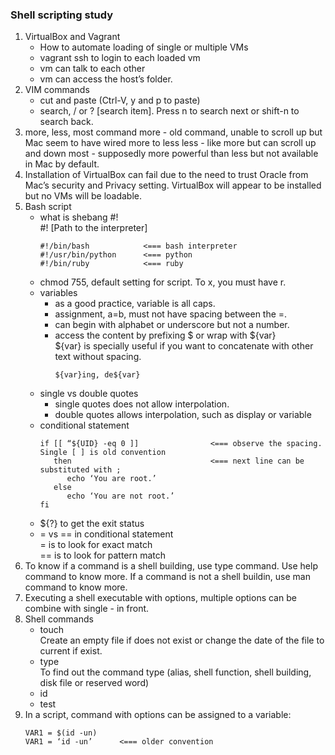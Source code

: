 ### Shell scripting study

1. VirtualBox and Vagrant 
   - How to automate loading of single or multiple VMs 
   - vagrant ssh to login to each loaded vm 
   - vm can talk to each other 
   - vm can access the host’s folder.
2. VIM commands 
   - cut and paste (Ctrl-V, y and p to paste) 
   - search, / or ? [search item]. Press n to search next or shift-n to search back.
3. more, less, most command
   more - old command, unable to scroll up but Mac seem to have wired more to less
   less - like more but can scroll up and down
   most - supposedly more powerful than less but not available in Mac by default.
4. Installation of VirtualBox can fail due to the need to trust Oracle from Mac’s security and Privacy setting. VirtualBox will appear to be installed but no VMs will be loadable.
5. Bash script
   - what is shebang #!  
     #! [Path to the interpreter]  
     ```
     #!/bin/bash            <=== bash interpreter  
     #!/usr/bin/python      <=== python  
     #!/bin/ruby            <=== ruby
     ```
   - chmod 755, default setting for script. To x, you must have r.
   - variables  
     - as a good practice, variable is all caps.   
     - assignment, a=b, must not have spacing between the =.  
     - can begin with alphabet or underscore but not a number.  
     - access the content by prefixing $ or wrap with ${var}     
       ${var} is specially useful if you want to concatenate with other text without spacing.            
       ```
       ${var}ing, de${var}
       ```
   - single vs double quotes  
     - single quotes does not allow interpolation.   
     - double quotes allows interpolation, such as display or variable
   - conditional statement   
     ``` 
     if [[ “${UID} -eq 0 ]]                <=== observe the spacing. Single [ ] is old convention   
        then                               <=== next line can be substituted with ;       
           echo ‘You are root.’   
        else      
           echo ‘You are not root.’   
     fi
     ```
   - ${?} to get the exit status
   - = vs == in conditional statement   
     = is to look for exact match   
     == is to look for pattern match
6. To know if a command is a shell building, use type command. Use help command to know more.
   If a command is not a shell buildin, use man command to know more.
7. Executing a shell executable with options, multiple options can be combine with single - in front.
8. Shell commands
   - touch  
     Create an empty file if does not exist or change the date of the file to current if exist.
   - type   
     To find out the command type (alias, shell function, shell building, disk file or reserved word)
   - id
   - test  
9. In a script, command with options can be assigned to a variable:  
   ```  
   VAR1 = $(id -un)  
   VAR1 = ‘id -un’      <=== older convention 
   ```